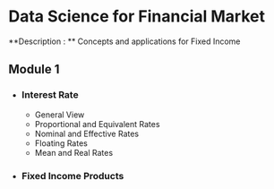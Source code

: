 # Data Science for Financial Market

**Description : **  Concepts and applications for Fixed Income



## **Module 1**
- ### **Interest Rate**
     - General View
     - Proportional and Equivalent Rates
     - Nominal and Effective Rates
     - Floating Rates
     - Mean and Real Rates

- ### **Fixed Income Products**

